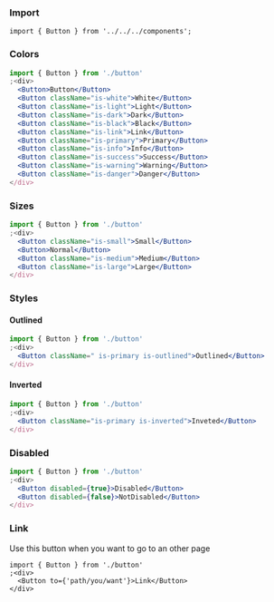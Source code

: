 ### Import

`import { Button } from '../../../components';`

### Colors

```jsx
import { Button } from './button'
;<div>
  <Button>Button</Button>
  <Button className="is-white">White</Button>
  <Button className="is-light">Light</Button>
  <Button className="is-dark">Dark</Button>
  <Button className="is-black">Black</Button>
  <Button className="is-link">Link</Button>
  <Button className="is-primary">Primary</Button>
  <Button className="is-info">Info</Button>
  <Button className="is-success">Success</Button>
  <Button className="is-warning">Warning</Button>
  <Button className="is-danger">Danger</Button>
</div>
```

### Sizes

```jsx
import { Button } from './button'
;<div>
  <Button className="is-small">Small</Button>
  <Button>Normal</Button>
  <Button className="is-medium">Medium</Button>
  <Button className="is-large">Large</Button>
</div>
```

### Styles

#### Outlined

```jsx
import { Button } from './button'
;<div>
  <Button className=" is-primary is-outlined">Outlined</Button>
</div>
```

#### Inverted

```jsx
import { Button } from './button'
;<div>
  <Button className="is-primary is-inverted">Inveted</Button>
</div>
```

### Disabled

```jsx
import { Button } from './button'
;<div>
  <Button disabled={true}>Disabled</Button>
  <Button disabled={false}>NotDisabled</Button>
</div>
```

### Link

Use this button when you want to go to an other page

```tsx
import { Button } from './button'
;<div>
  <Button to={'path/you/want'}>Link</Button>
</div>
```

